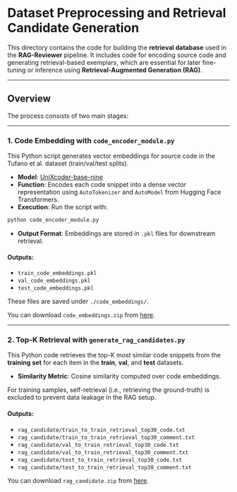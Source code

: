 # Dataset Preprocessing and Retrieval Candidate Generation

This directory contains the code for building the **retrieval database** used in the **RAG-Reviewer** pipeline. It includes code for encoding source code and generating retrieval-based exemplars, which are essential for later fine-tuning or inference using **Retrieval-Augmented Generation (RAG)**.

---

## Overview

The process consists of two main stages:

---

### 1. Code Embedding with `code_encoder_module.py`

This Python script generates vector embeddings for source code in the Tufano et al. dataset (train/val/test splits).

- **Model**: [UniXcoder-base-nine](https://huggingface.co/microsoft/unixcoder-base-nine)
- **Function**: Encodes each code snippet into a dense vector representation using `AutoTokenizer` and `AutoModel` from Hugging Face Transformers.
- **Execution**: Run the script with:

```bash
python code_encoder_module.py
```

- **Output Format**: Embeddings are stored in `.pkl` files for downstream retrieval.

#### Outputs:
- `train_code_embeddings.pkl`
- `val_code_embeddings.pkl`
- `test_code_embeddings.pkl`

These files are saved under `./code_embeddings/`.

You can download `code_embeddings.zip` from [here](https://figshare.com/articles/dataset/Replication_package_for_RAG-Reviewer_A_Retrieval-Augmented_Generation_Framework_for_Automated_Code_Review_Comment_Generation_/29147681).

---

### 2. Top-K Retrieval with `generate_rag_candidates.py`

This Python code retrieves the top-K most similar code snippets from the **training set** for each item in the **train**, **val**, and **test** datasets.

- **Similarity Metric**: Cosine similarity computed over code embeddings.

For training samples, self-retrieval (i.e., retrieving the ground-truth) is excluded to prevent data leakage in the RAG setup.

#### Outputs:
- `rag_candidate/train_to_train_retrieval_top30_code.txt`
- `rag_candidate/train_to_train_retrieval_top30_comment.txt`
- `rag_candidate/val_to_train_retrieval_top30_code.txt`
- `rag_candidate/val_to_train_retrieval_top30_comment.txt`
- `rag_candidate/test_to_train_retrieval_top30_code.txt`
- `rag_candidate/test_to_train_retrieval_top30_comment.txt`

You can download `rag_candidate.zip` from [here](https://figshare.com/articles/dataset/Replication_package_for_RAG-Reviewer_A_Retrieval-Augmented_Generation_Framework_for_Automated_Code_Review_Comment_Generation_/29147681).
